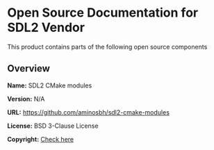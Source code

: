 # Open Source Documentation for SDL2 Vendor

This product contains parts of the following open source components

## Overview

**Name:** SDL2 CMake modules

**Version:** N/A

**URL:** https://github.com/aminosbh/sdl2-cmake-modules

**License:** BSD 3-Clause License

**Copyright:** [Check here]

[Check here]: https://github.com/caioaamaral/sdl2_vendor/blob/main/copyright.txt
